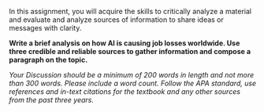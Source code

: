 In this assignment, you will acquire the skills to critically analyze a material and evaluate and analyze sources of information to share ideas or messages with clarity.

**Write a brief analysis on how AI is causing job losses worldwide. Use three credible and reliable sources to gather information and compose a paragraph on the topic.** 

_Your Discussion should be a minimum of 200 words in length and not more than 300 words. Please include a word count. Follow the APA standard, use references and in-text citations for the textbook and any other sources from the past three years._